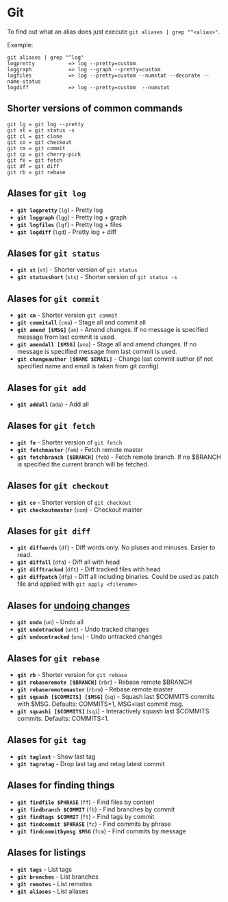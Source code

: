 # Git

To find out what an alias does just execute `git aliases | grep "^<alias>"`.

Example:
```
git aliases | grep "^log"
logpretty           => log --pretty=custom
loggraph            => log --graph --pretty=custom
logfiles            => log --pretty=custom --numstat --decorate --name-status
logdiff             => log --pretty=custom  --numstat
```

## Shorter versions of common commands

```
git lg = git log --pretty
git st = git status -s
git cl = git clone
git co = git checkout
git cm = git commit
git cp = git cherry-pick
git fe = git fetch
git df = git diff
git rb = git rebase
```

## Alases for `git log`

- **`git logpretty`** (`lg`) - Pretty log
- **`git loggraph`** (`lgg`) - Pretty log + graph
- **`git logfiles`** (`lgf`) - Pretty log + files
- **`git logdiff`** (`lgd`) - Pretty log + diff


## Alases for `git status`

- **`git st`** (`st`) - Shorter version of `git status`
- **`git statusshort`** (`sts`) - Shorter version of `git status -s`


## Alases for `git commit`

- **`git cm`** - Shorter version `git commit`
- **`git commitall`** (`cma`) - Stage all and commit all
- **`git amend [$MSG]`** (`an`) - Amend changes. If no message is specified message from last commit is used.
- **`git amendall [$MSG]`** (`ana`) - Stage all and amend changes. If no message is specified message from last commit is used.
- **`git changeauthor [$NAME $EMAIL]`** - Change last commit author (if not specified name and email is taken from git config)


## Alases for `git add`

- **`git addall`** (`ada`) - Add all


## Alases for `git fetch`

- **`git fe`** - Shorter version of `git fetch`
- **`git fetchmaster`** (`fem`) - Fetch remote master
- **`git fetchbranch [$BRANCH]`** (`feb`) - Fetch remote branch. If no $BRANCH is specified the current branch will be fetched.


## Alases for `git checkout`

- **`git co`** - Shorter version of `git checkout`
- **`git checkoutmaster`** (`com`) - Checkout master

## Alases for `git diff`

- **`git diffwords`** (`df`) - Diff words only. No pluses and minuses. Easier to read.
- **`git diffall`** (`dfa`) - Diff all with head
- **`git difftracked`** (`dft`) - Diff tracked files with head
- **`git diffpatch`** (`dfp`) - Diff all including binaries. Could be used as patch file and applied with `git apply <filename>`


## Alases for [undoing changes](https://www.atlassian.com/git/tutorials/undoing-changes/git-clean)

- **`git undo`** (`un`) - Undo all
- **`git undotracked`** (`unt`) - Undo tracked changes
- **`git undountracked`** (`unu`) - Undo untracked changes


## Alases for `git rebase`

- **`git rb`** - Shorter version for `git rebase`
- **`git rebaseremote [$BRANCH]`** (`rbr`) - Rebase remote $BRANCH
- **`git rebaseremotemaster`** (`rbrm`) - Rebase remote master
- **`git squash [$COMMITS] [$MSG]`** (`sq`) - Squash last $COMMITS commits with $MSG. Defaults: COMMITS=1, MSG=last commit msg.
- **`git squashi [$COMMITS]`** (`sqi`) - Interactively squash last $COMMITS commits. Defaults: COMMITS=1.


## Alases for `git tag`

- **`git taglast`** - Show last tag
- **`git tagretag`** - Drop last tag and retag latest commit


## Alases for finding things

- **`git findfile $PHRASE`** (`ff`) - Find files by content
- **`git findbranch $COMMIT`** (`fb`) - Find branches by commit
- **`git findtags $COMMIT`** (`ft`) - Find tags by commit
- **`git findcommit $PHRASE`** (`fc`) - Find commits by phrase
- **`git findcommitbymsg $MSG`** (`fcm`) - Find commits by message


## Alases for listings

- **`git tags`** - List tags
- **`git branches`** - List branches
- **`git remotes`** - List remotes
- **`git aliases`** - List aliases
